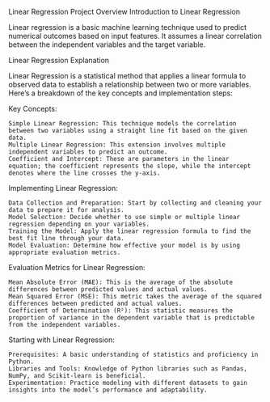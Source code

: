 
Linear Regression Project Overview
Introduction to Linear Regression

Linear regression is a basic machine learning technique used to predict numerical outcomes based on input features. It assumes a linear correlation between the independent variables and the target variable.


Linear Regression Explanation

Linear Regression is a statistical method that applies a linear formula to observed data to establish a relationship between two or more variables. Here’s a breakdown of the key concepts and implementation steps:

Key Concepts:

    Simple Linear Regression: This technique models the correlation between two variables using a straight line fit based on the given data.
    Multiple Linear Regression: This extension involves multiple independent variables to predict an outcome.
    Coefficient and Intercept: These are parameters in the linear equation; the coefficient represents the slope, while the intercept denotes where the line crosses the y-axis.

Implementing Linear Regression:

    Data Collection and Preparation: Start by collecting and cleaning your data to prepare it for analysis.
    Model Selection: Decide whether to use simple or multiple linear regression depending on your variables.
    Training the Model: Apply the linear regression formula to find the best fit line through your data.
    Model Evaluation: Determine how effective your model is by using appropriate evaluation metrics.

Evaluation Metrics for Linear Regression:

    Mean Absolute Error (MAE): This is the average of the absolute differences between predicted values and actual values.
    Mean Squared Error (MSE): This metric takes the average of the squared differences between predicted and actual values.
    Coefficient of Determination (R²): This statistic measures the proportion of variance in the dependent variable that is predictable from the independent variables.

Starting with Linear Regression:

    Prerequisites: A basic understanding of statistics and proficiency in Python.
    Libraries and Tools: Knowledge of Python libraries such as Pandas, NumPy, and Scikit-learn is beneficial.
    Experimentation: Practice modeling with different datasets to gain insights into the model’s performance and adaptability.

